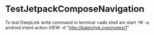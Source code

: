 # TestJetpackComposeNavigation

To test DeepLink write command in terminal >adb shell am start -W -a android.intent.action.VIEW -d "http://kaleichyk.com/notes/1"
